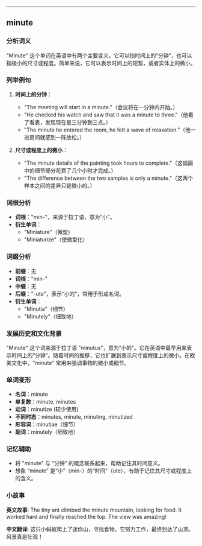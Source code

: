
---------------
## minute
### 分析词义
"Minute" 这个单词在英语中有两个主要含义。它可以指时间上的“分钟”，也可以指极小的尺寸或程度。简单来说，它可以表示时间上的短暂，或者实体上的微小。

### 列举例句
1. **时间上的分钟**：
   - "The meeting will start in a minute."（会议将在一分钟内开始。）
   - "He checked his watch and saw that it was a minute to three."（他看了看表，发现现在是三分钟到三点。）
   - "The minute he entered the room, he felt a wave of relaxation."（他一进房间就感到一阵放松。）

2. **尺寸或程度上的微小**：
   - "The minute details of the painting took hours to complete."（这幅画中的细节部分花费了几个小时才完成。）
   - "The difference between the two samples is only a minute."（这两个样本之间的差异只是微小的。）

### 词根分析
- **词根**："min-"，来源于拉丁语，意为“小”。
- **衍生单词**：
  - "Miniature"（微型）
  - "Miniaturize"（使微型化）

### 词缀分析
- **前缀**：无
- **词根**："min-"
- **中缀**：无
- **后缀**："-ute"，表示“小的”，常用于形成名词。
- **衍生单词**：
  - "Minutia"（细节）
  - "Minutely"（细致地）

### 发展历史和文化背景
"Minute" 这个词来源于拉丁语 "minutus"，意为“小的”。它在英语中最早用来表示时间上的“分钟”。随着时间的推移，它也扩展到表示尺寸或程度上的微小。在欧美文化中，"minute" 常用来强调事物的微小或细节。

### 单词变形
- **名词**：minute
- **单复数**：minute, minutes
- **动词**：minutize (较少使用)
- **不同时态**：minutes, minute, minuting, minutized
- **形容词**：minutiae（细节）
- **副词**：minutely（细致地）

### 记忆辅助
- 将 "minute" 与 “分钟” 的概念联系起来，帮助记住其时间意义。
- 想象 “minute” 是“小”（min-）的“时间”（ute），有助于记住其尺寸或程度上的含义。

### 小故事
**英文故事**:
The tiny ant climbed the minute mountain, looking for food. It worked hard and finally reached the top. The view was amazing!

**中文翻译**:
这只小蚂蚁爬上了迷你山，寻找食物。它努力工作，最终到达了山顶。风景真是壮观！

